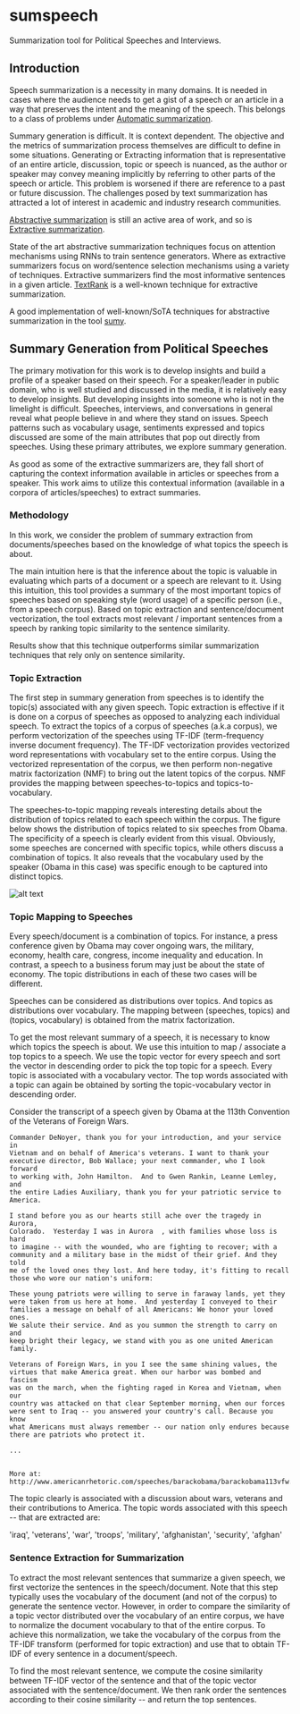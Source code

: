 
# sumspeech

Summarization tool for Political Speeches and Interviews.

## Introduction

Speech summarization is a necessity in many domains. It is needed in cases
where the audience needs to get a gist of a speech or an article in a way that
preserves the intent and the meaning of the speech. This belongs to a class of
problems under 
[Automatic summarization](https://en.wikipedia.org/wiki/Automatic_summarization).


Summary generation is difficult. It is context dependent.  The objective and
the metrics of summarization process themselves are difficult to define in some
situations. Generating or Extracting information that is representative of an
entire article, discussion, topic or speech is nuanced, as the author or
speaker may convey meaning implicitly by referring to other parts of the speech
or article.  This problem is worsened if there are reference to a past or
future discussion.  The challenges posed by text summarization has attracted a
lot of interest in academic and industry research communities. 


[Abstractive summarization](https://www.google.com/search?q=abstractive+summarization) 
is still an active area of work, and so is 
[Extractive summarization](https://www.google.com/search?q=extractive+summarization).

State of the art abstractive summarization techniques focus on attention
mechanisms using RNNs to train sentence generators. Where as extractive
summarizers focus on word/sentence selection mechanisms using a variety of
techniques. Extractive summarizers find the most informative sentences in a given article.
[TextRank](https://web.eecs.umich.edu/~mihalcea/papers/mihalcea.emnlp04.pdf) is
a well-known technique for extractive summarization.

A good implementation of well-known/SoTA techniques for abstractive
summarization in the tool [sumy](https://github.com/miso-belica/sumy).

## Summary Generation from Political Speeches

The primary motivation for this work is to develop insights and build a profile
of a speaker based on their speech. For a speaker/leader in public domain, who
is well studied and discussed in the media, it is relatively easy to develop
insights. But developing insights into someone who is not in the limelight is
difficult. Speeches, interviews, and conversations in general reveal what
people believe in and where they stand on issues. Speech patterns such as
vocabulary usage, sentiments expressed and topics discussed are some of the
main attributes that pop out directly from speeches. Using these primary
attributes, we explore summary generation.

As good as some of the extractive summarizers are, they fall short of capturing
the context information available in articles or speeches from a speaker. This
work aims to utilize this contextual information (available in a corpora of
articles/speeches) to extract summaries.

### Methodology

In this work, we consider the problem of summary extraction from
documents/speeches based on the knowledge of what topics the speech is
about.

The main intuition here is that the inference about the topic is
valuable in evaluating which parts of a document or a speech are
relevant to it.  Using this intuition, this tool provides a summary of
the most important topics of speeches based on speaking style (word
usage) of a specific person (i.e., from a speech corpus). Based on topic
extraction and sentence/document vectorization, the tool extracts most
relevant / important sentences from a speech by ranking topic similarity
to the sentence similarity.

Results show that this technique outperforms similar summarization
techniques that rely only on sentence similarity.

### Topic Extraction

The first step in summary generation from speeches is to identify the
topic(s) associated with any given speech. Topic extraction is effective
if it is done on a corpus of speeches as opposed to analyzing each
individual speech. To extract the topics of a corpus of speeches (a.k.a
corpus), we perform vectorization of the speeches using TF-IDF
(term-frequency inverse document frequency). The TF-IDF vectorization
provides vectorized word representations with vocabulary set to the
entire corpus. Using the vectorized representation of the corpus, we
then perform non-negative matrix factorization (NMF) to bring out the
latent topics of the corpus. NMF provides the mapping between 
speeches-to-topics and topics-to-vocabulary.

The speeches-to-topic mapping reveals interesting details about the
distribution of topics related to each speech within the corpus. The
figure below shows the distribution of topics related to six speeches
from Obama. The specificity of a speech is clearly evident from this
visual. Obviously, some speeches are concerned with specific topics,
while others discuss a combination of topics. It also reveals that the
vocabulary used by the speaker (Obama in this case) was specific enough
to be captured into distinct topics.

![alt
text](https://raw.githubusercontent.com/slack0/talking-points/master/data/topic_distribution.png
"Distribution of topics for speeches")

### Topic Mapping to Speeches

Every speech/document is a combination of topics. For instance, a press
conference given by Obama may cover ongoing wars, the military, economy,
health care, congress, income inequality and education. In contrast, a
speech to a business forum may just be about the state of economy. The
topic distributions in each of these two cases will be different. 

Speeches can be considered as distributions over topics. And topics as
distributions over vocabulary. The mapping between (speeches, topics)
and (topics, vocabulary) is obtained from the matrix factorization.

To get the most relevant summary of a speech, it is necessary to know
which topics the speech is about. We use this intuition to map /
associate a top topics to a speech. We use the topic vector for every
speech and sort the vector in descending order to pick the top topic for
a speech. Every topic is associated with a vocabulary vector. The top
words associated with a topic can again be obtained by sorting the
topic-vocabulary vector in descending order.

Consider the transcript of a speech given by Obama at the
113th Convention of the Veterans of Foreign Wars.


```
Commander DeNoyer, thank you for your introduction, and your service in
Vietnam and on behalf of America's veterans. I want to thank your
executive director, Bob Wallace; your next commander, who I look forward
to working with, John Hamilton.  And to Gwen Rankin, Leanne Lemley, and
the entire Ladies Auxiliary, thank you for your patriotic service to
America.

I stand before you as our hearts still ache over the tragedy in Aurora,
Colorado.  Yesterday I was in Aurora  , with families whose loss is hard
to imagine -- with the wounded, who are fighting to recover; with a
community and a military base in the midst of their grief. And they told
me of the loved ones they lost. And here today, it's fitting to recall
those who wore our nation's uniform:

These young patriots were willing to serve in faraway lands, yet they
were taken from us here at home.  And yesterday I conveyed to their
families a message on behalf of all Americans: We honor your loved ones.
We salute their service. And as you summon the strength to carry on and
keep bright their legacy, we stand with you as one united American
family.

Veterans of Foreign Wars, in you I see the same shining values, the
virtues that make America great. When our harbor was bombed and fascism
was on the march, when the fighting raged in Korea and Vietnam, when our
country was attacked on that clear September morning, when our forces
were sent to Iraq -- you answered your country's call. Because you know
what Americans must always remember -- our nation only endures because
there are patriots who protect it.

...


More at:
http://www.americanrhetoric.com/speeches/barackobama/barackobama113vfw.htm

```

The topic clearly is associated with a discussion about wars, veterans
and their contributions to America. The topic words associated with this
speech -- that are extracted are:

'iraq', 'veterans', 'war', 'troops', 'military', 'afghanistan', 'security', 'afghan'

### Sentence Extraction for Summarization

To extract the most relevant sentences that summarize a given speech, we
first vectorize the sentences in the speech/document. Note that this
step typically uses the vocabulary of the document (and not of the
corpus) to generate the sentence vector. However, in order to compare
the similarity of a topic vector distributed over the vocabulary of an
entire corpus, we have to normalize the document vocabulary to that of
the entire corpus. To achieve this normalization, we take the vocabulary
of the corpus from the TF-IDF transform (performed for topic extraction)
and use that to obtain TF-IDF of every sentence in a document/speech.

To find the most relevant sentence, we compute the cosine similarity
between TF-IDF vector of the sentence and that of the topic vector
associated with the sentence/document. We then rank order the sentences
according to their cosine similarity -- and return the top sentences.


